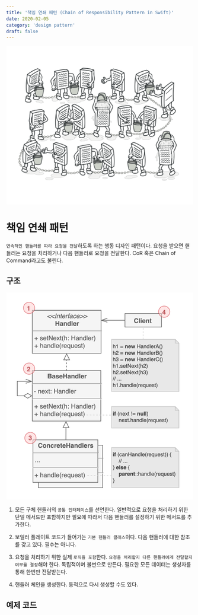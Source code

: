 ```yaml
---
title: '책임 연쇄 패턴 (Chain of Responsibility Pattern in Swift)'
date: 2020-02-05
category: 'design pattern'
draft: false
---
```


![](./images/chain-of-responsibility-pattern-1.png)

# 책임 연쇄 패턴

`연속적인 핸들러를 따라 요청을 전달`하도록 하는 행동 디자인 패턴이다. 요청을 받으면 핸들러는 요청을 처리하거나 다음 핸들러로 요청을 전달한다. CoR 혹은 Chain of Command라고도 불린다.

## 구조

![](./images/chain-of-responsibility-pattern-2.png)

1. 모든 구체 핸들러의 `공통 인터페이스`를 선언한다. 일반적으로 요청을 처리하기 위한 단일 메서드만 포함하지만 필요에 따라서 다음 핸들러를 설정하기 위한 메서드를 추가한다.

2. 보일러 플레이트 코드가 들어가는 `기본 핸들러 클래스`이다. 다음 핸들러에 대한 참조를 갖고 있다. 필수는 아니다.

3. 요청을 처리하기 위한 실제 `로직을 포함`한다. `요청을 처리할지 다른 핸들러에게 전달할지 여부를 결정`해야 한다. 독립적이며 불변으로 만든다. 필요한 모든 데이터는 생성자를 통해 한번만 전달받는다.

4. 핸들러 체인을 생성한다. 동적으로 다시 생성할 수도 있다.

## 예제 코드